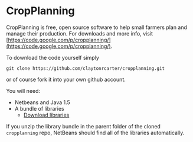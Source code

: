 CropPlanning
=======

CropPlanning is free, open source software to help small farmers plan and manage their production.  For downloads and more info, visit [https://code.google.com/p/cropplanning/](https://code.google.com/p/cropplanning/).

To download the code yourself simply

    git clone https://github.com/claytonrcarter/cropplanning.git

or of course fork it into your own github account.

You will need:

*  Netbeans and Java 1.5
*  A bundle of libraries
    * [Download libraries](http://sourceforge.net/projects/cropplanning/files/Developer%20Files/devel-libs.zip/download)
    
If you unzip the library bundle in the parent folder of the cloned `cropplanning` repo, NetBeans should find all of the libraries automatically.
